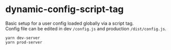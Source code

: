 # dynamic-config-script-tag

Basic setup for a user config loaded globally via a script tag.  
Config file can be edited in dev `/config.js` and production `/dist/config.js`.

```
yarn dev-server
yarn prod-server
```
